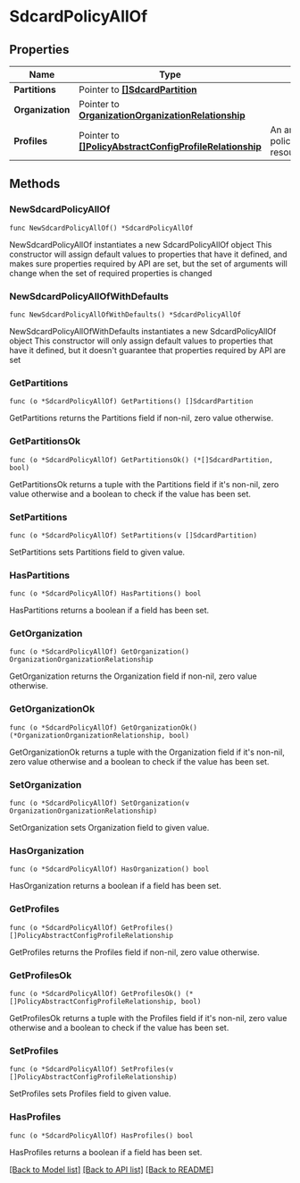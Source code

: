 # SdcardPolicyAllOf

## Properties

Name | Type | Description | Notes
------------ | ------------- | ------------- | -------------
**Partitions** | Pointer to [**[]SdcardPartition**](sdcard.Partition.md) |  | [optional] 
**Organization** | Pointer to [**OrganizationOrganizationRelationship**](organization.Organization.Relationship.md) |  | [optional] 
**Profiles** | Pointer to [**[]PolicyAbstractConfigProfileRelationship**](policy.AbstractConfigProfile.Relationship.md) | An array of relationships to policyAbstractConfigProfile resources. | [optional] 

## Methods

### NewSdcardPolicyAllOf

`func NewSdcardPolicyAllOf() *SdcardPolicyAllOf`

NewSdcardPolicyAllOf instantiates a new SdcardPolicyAllOf object
This constructor will assign default values to properties that have it defined,
and makes sure properties required by API are set, but the set of arguments
will change when the set of required properties is changed

### NewSdcardPolicyAllOfWithDefaults

`func NewSdcardPolicyAllOfWithDefaults() *SdcardPolicyAllOf`

NewSdcardPolicyAllOfWithDefaults instantiates a new SdcardPolicyAllOf object
This constructor will only assign default values to properties that have it defined,
but it doesn't guarantee that properties required by API are set

### GetPartitions

`func (o *SdcardPolicyAllOf) GetPartitions() []SdcardPartition`

GetPartitions returns the Partitions field if non-nil, zero value otherwise.

### GetPartitionsOk

`func (o *SdcardPolicyAllOf) GetPartitionsOk() (*[]SdcardPartition, bool)`

GetPartitionsOk returns a tuple with the Partitions field if it's non-nil, zero value otherwise
and a boolean to check if the value has been set.

### SetPartitions

`func (o *SdcardPolicyAllOf) SetPartitions(v []SdcardPartition)`

SetPartitions sets Partitions field to given value.

### HasPartitions

`func (o *SdcardPolicyAllOf) HasPartitions() bool`

HasPartitions returns a boolean if a field has been set.

### GetOrganization

`func (o *SdcardPolicyAllOf) GetOrganization() OrganizationOrganizationRelationship`

GetOrganization returns the Organization field if non-nil, zero value otherwise.

### GetOrganizationOk

`func (o *SdcardPolicyAllOf) GetOrganizationOk() (*OrganizationOrganizationRelationship, bool)`

GetOrganizationOk returns a tuple with the Organization field if it's non-nil, zero value otherwise
and a boolean to check if the value has been set.

### SetOrganization

`func (o *SdcardPolicyAllOf) SetOrganization(v OrganizationOrganizationRelationship)`

SetOrganization sets Organization field to given value.

### HasOrganization

`func (o *SdcardPolicyAllOf) HasOrganization() bool`

HasOrganization returns a boolean if a field has been set.

### GetProfiles

`func (o *SdcardPolicyAllOf) GetProfiles() []PolicyAbstractConfigProfileRelationship`

GetProfiles returns the Profiles field if non-nil, zero value otherwise.

### GetProfilesOk

`func (o *SdcardPolicyAllOf) GetProfilesOk() (*[]PolicyAbstractConfigProfileRelationship, bool)`

GetProfilesOk returns a tuple with the Profiles field if it's non-nil, zero value otherwise
and a boolean to check if the value has been set.

### SetProfiles

`func (o *SdcardPolicyAllOf) SetProfiles(v []PolicyAbstractConfigProfileRelationship)`

SetProfiles sets Profiles field to given value.

### HasProfiles

`func (o *SdcardPolicyAllOf) HasProfiles() bool`

HasProfiles returns a boolean if a field has been set.


[[Back to Model list]](../README.md#documentation-for-models) [[Back to API list]](../README.md#documentation-for-api-endpoints) [[Back to README]](../README.md)


